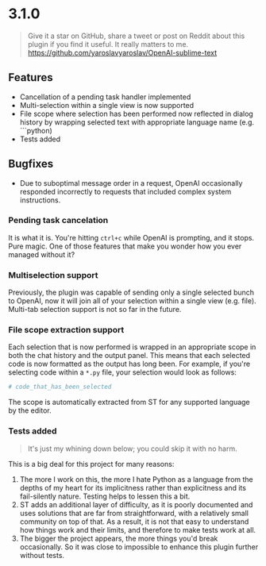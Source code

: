 # 3.1.0

> Give it a star on GitHub, share a tweet or post on Reddit about this plugin if you find it useful. It really matters to me. https://github.com/yaroslavyaroslav/OpenAI-sublime-text

## Features

- Cancellation of a pending task handler implemented
- Multi-selection within a single view is now supported
- File scope where selection has been performed now reflected in dialog history by wrapping selected text with appropriate language name (e.g. ```python)
- Tests added

## Bugfixes

- Due to suboptimal message order in a request, OpenAI occasionally responded incorrectly to requests that included complex system instructions.

### Pending task cancelation

It is what it is. You're hitting `ctrl+c` while OpenAI is prompting, and it stops. Pure magic. One of those features that make you wonder how you ever managed without it? 

### Multiselection support

Previously, the plugin was capable of sending only a single selected bunch to OpenAI, now it will join all of your selection within a single view (e.g. file). Multi-tab selection support is not so far in the future.

### File scope extraction support

Each selection that is now performed is wrapped in an appropriate scope in both the chat history and the output panel. This means that each selected code is now formatted as the output has long been. For example, if you're selecting code within a `*.py` file, your selection would look as follows:

```python
# code_that_has_been_selected
```

The scope is automatically extracted from ST for any supported language by the editor.

### Tests added

> It's just my whining down below; you could skip it with no harm.

This is a big deal for this project for many reasons:

1. The more I work on this, the more I hate Python as a language from the depths of my heart for its implicitness rather than explicitness and its fail-silently nature. Testing helps to lessen this a bit.
2. ST adds an additional layer of difficulty, as it is poorly documented and uses solutions that are far from straightforward, with a relatively small community on top of that. As a result, it is not that easy to understand how things work and their limits, and therefore to make tests work at all.
3. The bigger the project appears, the more things you'd break occasionally. So it was close to impossible to enhance this plugin further without tests.
